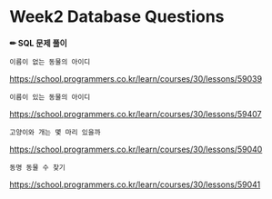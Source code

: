 # Week2 Database Questions

**✏ SQL 문제 풀이**

```
이름이 없는 동물의 아이디
```
https://school.programmers.co.kr/learn/courses/30/lessons/59039

  

```
이름이 있는 동물의 아이디
```
https://school.programmers.co.kr/learn/courses/30/lessons/59407

  

```
고양이와 개는 몇 마리 있을까
```
https://school.programmers.co.kr/learn/courses/30/lessons/59040

  

```
동명 동물 수 찾기
```
https://school.programmers.co.kr/learn/courses/30/lessons/59041



